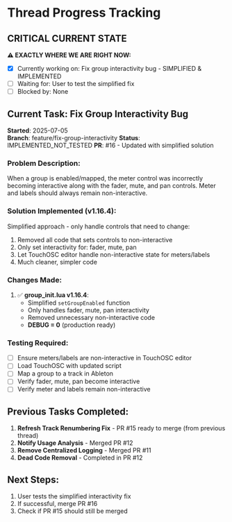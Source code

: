 # Thread Progress Tracking

## CRITICAL CURRENT STATE
**⚠️ EXACTLY WHERE WE ARE RIGHT NOW:**
- [x] Currently working on: Fix group interactivity bug - SIMPLIFIED & IMPLEMENTED
- [ ] Waiting for: User to test the simplified fix
- [ ] Blocked by: None

## Current Task: Fix Group Interactivity Bug
**Started**: 2025-07-05  
**Branch**: feature/fix-group-interactivity
**Status**: IMPLEMENTED_NOT_TESTED
**PR**: #16 - Updated with simplified solution

### Problem Description:
When a group is enabled/mapped, the meter control was incorrectly becoming interactive along with the fader, mute, and pan controls. Meter and labels should always remain non-interactive.

### Solution Implemented (v1.16.4):
Simplified approach - only handle controls that need to change:
1. Removed all code that sets controls to non-interactive
2. Only set interactivity for: fader, mute, pan
3. Let TouchOSC editor handle non-interactive state for meters/labels
4. Much cleaner, simpler code

### Changes Made:
1. ✅ **group_init.lua v1.16.4**:
   - Simplified `setGroupEnabled` function
   - Only handles fader, mute, pan interactivity
   - Removed unnecessary non-interactive code
   - **DEBUG = 0** (production ready)

### Testing Required:
- [ ] Ensure meters/labels are non-interactive in TouchOSC editor
- [ ] Load TouchOSC with updated script
- [ ] Map a group to a track in Ableton
- [ ] Verify fader, mute, pan become interactive
- [ ] Verify meter and labels remain non-interactive

## Previous Tasks Completed:
1. **Refresh Track Renumbering Fix** - PR #15 ready to merge (from previous thread)
2. **Notify Usage Analysis** - Merged PR #12
3. **Remove Centralized Logging** - Merged PR #11
4. **Dead Code Removal** - Completed in PR #12

## Next Steps:
1. User tests the simplified interactivity fix
2. If successful, merge PR #16
3. Check if PR #15 should still be merged